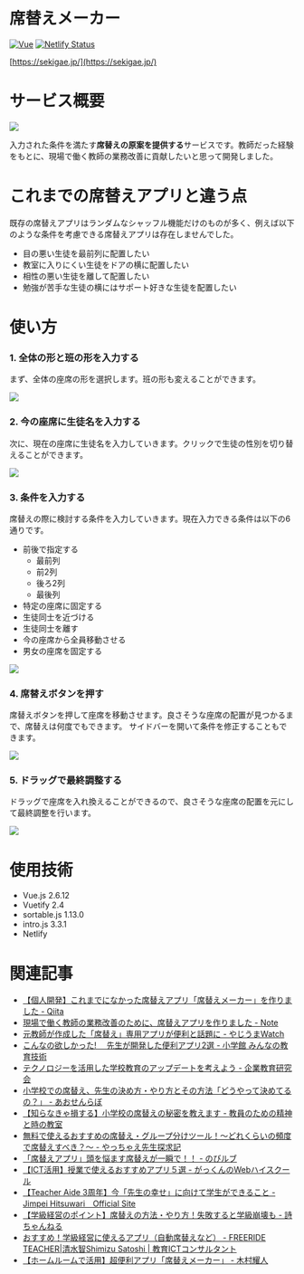 # 席替えメーカー
[![Vue](https://img.shields.io/badge/Vue-v2.6.12-%2342b77c)](https://www.npmjs.com/package/vue/v/2.6.12)
[![Netlify Status](https://api.netlify.com/api/v1/badges/1789b738-3cc0-4887-b1ad-2790e8b91721/deploy-status)](https://app.netlify.com/sites/sekigae/deploys)

[https://sekigae.jp/](https://sekigae.jp/)

# サービス概要

<a href="https://sekigae.jp/">
  <img src="https://user-images.githubusercontent.com/72296262/115614380-9f34f780-a328-11eb-93eb-a8b020c04b2f.gif" />
</a>

入力された条件を満たす**席替えの原案を提供する**サービスです。教師だった経験をもとに、現場で働く教師の業務改善に貢献したいと思って開発しました。

# これまでの席替えアプリと違う点

既存の席替えアプリはランダムなシャッフル機能だけのものが多く、例えば以下のような条件を考慮できる席替えアプリは存在しませんでした。

- 目の悪い生徒を最前列に配置したい
- 教室に入りにくい生徒をドアの横に配置したい
- 相性の悪い生徒を離して配置したい
- 勉強が苦手な生徒の横にはサポート好きな生徒を配置したい

# 使い方
### 1. 全体の形と班の形を入力する
まず、全体の座席の形を選択します。班の形も変えることができます。

<a href="https://sekigae.jp/">
  <img src="https://user-images.githubusercontent.com/72296262/115615369-d657d880-a329-11eb-9eb0-c6b71f06df47.gif" />
</a>

### 2. 今の座席に生徒名を入力する
次に、現在の座席に生徒名を入力していきます。クリックで生徒の性別を切り替えることができます。

<a href="https://sekigae.jp/">
  <img src="https://user-images.githubusercontent.com/72296262/115616619-5d598080-a32b-11eb-9031-9514965164ac.gif" />
</a>

### 3. 条件を入力する
席替えの際に検討する条件を入力していきます。現在入力できる条件は以下の6通りです。

- 前後で指定する
    - 最前列
    - 前2列
    - 後ろ2列
    - 最後列
- 特定の座席に固定する
- 生徒同士を近づける
- 生徒同士を離す
- 今の座席から全員移動させる
- 男女の座席を固定する

<a href="https://sekigae.jp/">
  <img src="https://user-images.githubusercontent.com/72296262/115618068-24221000-a32d-11eb-84aa-ca5b2f926b74.gif" />
</a>

### 4. 席替えボタンを押す
席替えボタンを押して座席を移動させます。良さそうな座席の配置が見つかるまで、席替えは何度でもできます。
サイドバーを開いて条件を修正することもできます。

<a href="https://sekigae.jp/">
  <img src="https://user-images.githubusercontent.com/72296262/115619290-a6f79a80-a32e-11eb-9d2d-f25f8ddb022e.gif" />
</a>

### 5. ドラッグで最終調整する
ドラッグで座席を入れ換えることができるので、良さそうな座席の配置を元にして最終調整を行います。

<a href="https://sekigae.jp/">
  <img src="https://user-images.githubusercontent.com/72296262/115620294-f5596900-a32f-11eb-972f-ca85d98278a3.gif" />
</a>

# 使用技術
- Vue.js 2.6.12
- Vuetify 2.4
- sortable.js 1.13.0
- intro.js 3.3.1
- Netlify

# 関連記事
- [【個人開発】これまでになかった席替えアプリ「席替えメーカー」を作りました \- Qiita](https://qiita.com/krpk1900/items/22963432b62a9004717c)
- [現場で働く教師の業務改善のために、席替えアプリを作りました \- Note](https://note.com/krpk1900/n/n4453088b89dd)
- [元教師が作成した「席替え」専用アプリが便利と話題に \- やじうまWatch](https://internet.watch.impress.co.jp/docs/yajiuma/1312508.html)
- [こんなの欲しかった! 　先生が開発した便利アプリ2選 \- 小学館 みんなの教育技術](https://kyoiku.sho.jp/103325/)
- [テクノロジーを活用した学校教育のアップデートを考えよう \- 企業教育研究会](https://ace-npo.org/wp/archives/study/cjk146)
- [小学校での席替え、先生の決め方・やり方とその方法「どうやって決めてるの？」 \- あおせんらぼ](https://ao-labo.com/sekigae/)
- [【知らなきゃ損する】小学校の席替えの秘密を教えます \- 教員のための精神と時の教室](https://syutoshi-blog.com/syougakkou-sekigae/)
- [無料で使えるおすすめの席替え・グループ分けツール！～どれくらいの頻度で席替えすべき？～ \- やっちゃえ先生探求記](https://www.yacchaesensei.com/entry/2021/05/04/211150)
- [「席替えアプリ」頭を悩ます席替えが一瞬で！！ \- のびルブ](https://nobirub.com/345/)
- [【ICT活用】授業で使えるおすすめアプリ５選
 \- がっくんのWebハイスクール](
https://gakkun-web-highschool.com/%e3%80%90ict%e6%b4%bb%e7%94%a8%e3%80%91%e6%8e%88%e6%a5%ad%e3%81%a7%e4%bd%bf%e3%81%88%e3%82%8b%e3%81%8a%e3%81%99%e3%81%99%e3%82%81%e3%82%a2%e3%83%97%e3%83%aa%ef%bc%95%e9%81%b8/)
- [【Teacher Aide 3周年】今「先生の幸せ」に向けて学生ができること \- Jimpei Hitsuwari　Official Site](https://hitsuwari-jimpei.com/posts/211201)
- [【学級経営のポイント】席替えの方法・やり方！失敗すると学級崩壊も \- 詩ちゃんねる](https://kishiuta.com/changing-seats)
- [おすすめ！学級経営に使えるアプリ（自動席替えなど） \- FREERIDE TEACHER|清水智Shimizu Satoshi | 教育ICTコンサルタント](https://note.com/happy_days/n/n228e1e46c592)
- [【ホームルームで活用】超便利アプリ「席替えメーカー」 \- 木村耀人](https://note.com/yohitokimuradesu/n/na5c627444c07)
